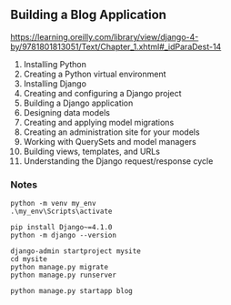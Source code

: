 
## Building a Blog Application


https://learning.oreilly.com/library/view/django-4-by/9781801813051/Text/Chapter_1.xhtml#_idParaDest-14

1. Installing Python
1. Creating a Python virtual environment
1. Installing Django
1. Creating and configuring a Django project
1. Building a Django application
1. Designing data models
1. Creating and applying model migrations
1. Creating an administration site for your models
1. Working with QuerySets and model managers
1. Building views, templates, and URLs
1. Understanding the Django request/response cycle



### Notes

```
python -m venv my_env
.\my_env\Scripts\activate
```

```
pip install Django~=4.1.0
python -m django --version
```

```
django-admin startproject mysite
cd mysite
python manage.py migrate
python manage.py runserver
```

```
python manage.py startapp blog
```


